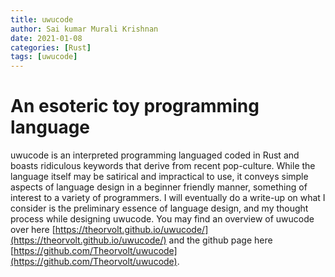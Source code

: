 ```yaml
---
title: uwucode
author: Sai kumar Murali Krishnan
date: 2021-01-08 
categories: [Rust]
tags: [uwucode]
---
```


# An esoteric toy programming language

uwucode is an interpreted programming languaged coded in Rust and boasts ridiculous keywords that derive from recent pop-culture. While the language itself may be satirical and impractical to use, it conveys simple aspects of language design in a beginner friendly manner, something of interest to a variety of programmers. I will eventually do a write-up on what I consider is the preliminary essence of language design, and my thought process while designing uwucode. You may find an overview of uwucode over here [https://theorvolt.github.io/uwucode/](https://theorvolt.github.io/uwucode/) and the github page here [https://github.com/Theorvolt/uwucode](https://github.com/Theorvolt/uwucode).

